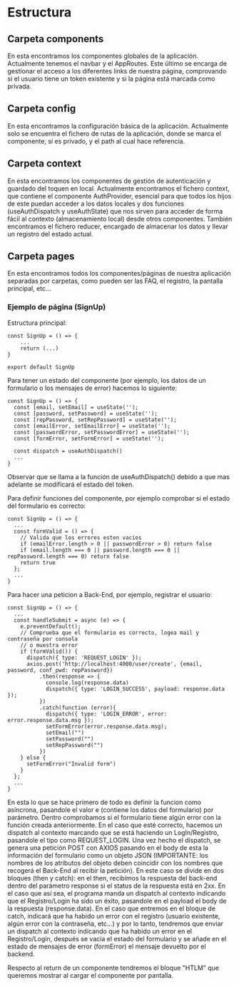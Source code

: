 # Estructura

## Carpeta components

En esta encontramos los componentes globales de la aplicación. Actualmente tenemos el navbar y el AppRoutes. Este último se encarga de gestionar el acceso a los diferentes links de nuestra página, comprovando si el usuario tiene un token existente y si la página está marcada como privada.

## Carpeta config

En esta encontramos la configuración básica de la aplicación. Actualmente solo se encuentra el fichero de rutas de la aplicación, donde se marca el componente, si es privado, y el path al cual hace referencia.

## Carpeta context

En esta encontramos los componentes de gestión de autenticación y guardado del toquen en local. Actualmente encontramos el fichero context, que contiene el componente AuthProvider, esencial para que todos los hijos de este puedan acceder a los datos locales y dos funciones (useAuthDispatch y useAuthState) que nos sirven para acceder de forma fácil al contexto (almacenamiento local) desde otros componentes. También encontramos el fichero reducer, encargado de almacenar los datos y llevar un registro del estado actual.

## Carpeta pages

En esta encontramos todos los componentes/páginas de nuestra aplicación separadas por carpetas, como pueden ser las FAQ, el registro, la pantalla principal, etc...

### Ejemplo de página (SignUp)
Estructura principal:
~~~
const SignUp = () => {
    ... 
    return (...)
}

export default SignUp
~~~

Para tener un estado del componente (por ejemplo, los datos de un formulario o los mensajes de error) hacemos lo siguiente:

~~~
const SignUp = () => {
  const [email, setEmail] = useState(''); 
  const [password, setPassword] = useState(''); 
  const [repPassword, setRepPassword] = useState(''); 
  const [emailError, setEmailError] = useState(''); 
  const [passwordError, setPasswordError] = useState('');
  const [formError, setFormError] = useState('');

  const dispatch = useAuthDispatch()
  ...
}
~~~
Observar que se llama a la función de useAuthDispatch() debido a que mas adelante se modificará el estado del token.


Para definir funciones del componente, por ejemplo comprobar si el estado del formulario es correcto:

~~~
const SignUp = () => {
  ...
  const formValid = () => {
    // Valida que los errores esten vacios
    if (emailError.length > 0 || passwordError > 0) return false
    if (email.length === 0 || password.length === 0 || repPassword.length === 0) return false
    return true
  };
  ...
}
~~~

Para hacer una peticion a Back-End, por ejemplo, registrar el usuario:
~~~
const SignUp = () => {
  ...
  const handleSubmit = async (e) => {
    e.preventDefault();
    // Comprueba que el formulario es correcto, logea mail y contraseña por consola
    // o muestra error
    if (formValid()) {
      dispatch({ type: 'REQUEST_LOGIN' });
      axios.post('http://localhost:4000/user/create', {email, password, conf_pwd: repPassword})
          .then(response => {
            console.log(response.data)
            dispatch({ type: 'LOGIN_SUCCESS', payload: response.data });
          })
          .catch(function (error){
            dispatch({ type: 'LOGIN_ERROR', error: error.response.data.msg });
            setFormError(error.response.data.msg);
            setEmail("")
            setPassword("")
            setRepPassword("")
          })
    } else {
      setFormError("Invalid form")
    }
  };
  ...
}
~~~
En esta lo que se hace primero de todo es definir la funcion como asíncrona, pasandole el valor e (contiene los datos del formulario) por parámetro.
Dentro comprobamos si el formulario tiene algún error con la función creada anteriormente. En el caso que esté correcto, hacemos un dispatch al contexto marcando que se está haciendo un LogIn/Registro, pasandole el tipo como REQUEST_LOGIN. Una vez hecho el dispatch, se genera una petición POST con AXIOS pasando en el body de esta la información del formulario como un objeto JSON (IMPORTANTE: los nombres de los atributos del objeto deben coincidir con los nombres que recogerá el Back-End al recibir la petición).
En este caso se divide en dos bloques (then y catch): en el then, recibimos la respuesta del back-end dentro del parámetro response si el status de la respuesta está en 2xx. En el caso que así sea, el programa manda un dispatch al contexto indicando que el Registro/Login ha sido un éxito, pasandole en el payload el body de la respuesta (response.data). En el caso que entremos en el bloque de catch, indicará que ha habido un error con el registro (usuario existente, algún error con la contraseña, etc...) y por lo tanto, tendremos que enviar un dispatch al contexto indicando que ha habido un error en el Registro/Login, después se vacia el estado del formulario y se añade en el estado de mensajes de error (formError) el mensaje devuelto por el backend.

Respecto al return de un componente tendremos el bloque "HTLM" que queremos mostrar al cargar el componente por pantalla.